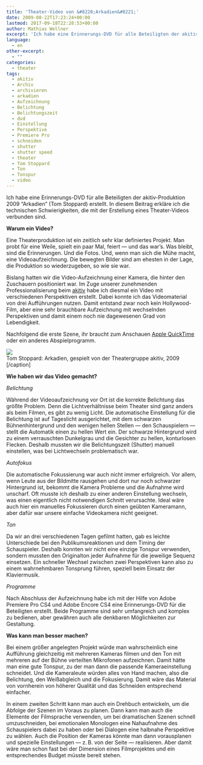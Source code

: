 ```yaml
---
title: 'Theater-Video von &#8220;Arkadien&#8221;'
date: 2009-08-22T17:23:24+00:00
lastmod: 2017-09-18T22:28:53+00:00
author: Mathias Wellner
excerpt: 'Ich habe eine Erinnerungs-DVD für alle Beteiligten der akitiv-Produktion 2009 "Arkadien" (Tom Stoppard) erstellt. In diesem Beitrag erkläre ich die technischen Schwierigkeiten, die mit der Erstellung eines Theater-Videos verbunden sind. '
language:
  - en
other-excerpt:
  - ""
categories:
  - theater
tags:
  - akitiv
  - Archiv
  - archivieren
  - arkadien
  - Aufzeichnung
  - Belichtung
  - Belichtungszeit
  - dvd
  - Einstellung
  - Perspektive
  - Premiere Pro
  - schneiden
  - shutter
  - shutter speed
  - theater
  - Tom Stoppard
  - Ton
  - Tonspur
  - video
---
```

Ich habe eine Erinnerungs-DVD für alle Beteiligten der akitiv-Produktion 2009 &#8220;Arkadien&#8221; (Tom Stoppard) erstellt. In diesem Beitrag erkläre ich die technischen Schwierigkeiten, die mit der Erstellung eines Theater-Videos verbunden sind. 

**Warum ein Video?**

Eine Theaterproduktion ist ein zeitlich sehr klar definiertes Projekt. Man probt für eine Weile, spielt ein paar Mal, feiert &#8212; und das war&#8217;s. Was bleibt, sind die Erinnerungen. Und die Fotos. Und, wenn man sich die Mühe macht, eine Videoaufzeichnung. Die bewegten Bilder sind am ehesten in der Lage, die Produktion so wiederzugeben, so wie sie war.

Bislang hatten wir die Video-Aufzeichnung einer Kamera, die hinter den Zuschauern positioniert war. Im Zuge unserer zunehmenden Professionalisierung beim [akitiv](http://www.aki.ethz.ch/akitiv/) habe ich diesmal ein Video mit verschiedenen Perspektiven erstellt. Dabei konnte ich das Videomaterial von drei Aufführungen nutzen. Damit entstand zwar noch kein Hollywood-Film, aber eine sehr brauchbare Aufzeichnung mit wechselnden Perspektiven und damit einem noch nie dagewesenen Grad von Lebendigkeit. 

Nachfolgend die erste Szene, ihr braucht zum Anschauen [Apple QuickTime](http://www.apple.com/quicktime/download/) oder ein anderes Abspielprogramm. 

<div class="hvlog">
  <img src="http://www.mwellner.de/video/TomStoppard_Arkadien_Szene1.png" /><br />Tom Stoppard: Arkadien, gespielt von der Theatergruppe akitiv, 2009 [/caption]</p> 
  
  <p>
    <strong>Wie haben wir das Video gemacht?</strong>
  </p>
  
  <p>
    <em>Belichtung</em>
  </p>
  
  <p>
    Während der Videoaufzeichnung vor Ort ist die korrekte Belichtung das größte Problem. Denn die Lichtverhältnisse beim Theater sind ganz anders als beim Filmen, es gibt zu wenig Licht. Die automatische Einstellung für die Belichtung ist auf Tageslicht ausgerichtet, mit dem schwarzen Bühnenhintergrund und den wenigen hellen Stellen &#8212; den Schauspielern &#8212; stellt die Automatik einen zu hellen Wert ein. Der schwarze Hintergrund wird zu einem verrauschten Dunkelgrau und die Gesichter zu hellen, konturlosen Flecken. Deshalb mussten wir die Belichtungszeit (Shutter) manuell einstellen, was bei Lichtwechseln problematisch war.
  </p>
  
  <p>
    <em>Autofokus</em>
  </p>
  
  <p>
    Die automatische Fokussierung war auch nicht immer erfolgreich. Vor allem, wenn Leute aus der Bildmitte rausgehen und dort nur noch schwarzer Hintergrund ist, bekommt die Kamera Probleme und die Aufnahme wird unscharf. Oft musste ich deshalb zu einer anderen Einstellung wechseln, was einen eigentlich nicht notwendigen Schnitt verursachte. Ideal wäre auch hier ein manuelles Fokussieren durch einen geübten Kameramann, aber dafür war unsere einfache Videokamera nicht geeignet.
  </p>
  
  <p>
    <em>Ton</em>
  </p>
  
  <p>
    Da wir an drei verschiedenen Tagen gefilmt hatten, gab es leichte Unterschiede bei den Publikumsreaktionen und dem Timing der Schauspieler. Deshalb konnten wir nicht eine einzige Tonspur verwenden, sondern mussten den Originalton jeder Aufnahme für die jeweilige Sequenz einsetzen. Ein schneller Wechsel zwischen zwei Perspektiven kann also zu einem wahrnehmbaren Tonsprung führen, speziell beim Einsatz der Klaviermusik.
  </p>
  
  <p>
    <em>Programme</em>
  </p>
  
  <p>
    Nach Abschluss der Aufzeichnung habe ich mit der Hilfe von Adobe Premiere Pro CS4 und Adobe Encore CS4 eine Erinnerungs-DVD für die Beteiligten erstellt. Beide Programme sind sehr umfangreich und komplex zu bedienen, aber gewähren auch alle denkbaren Möglichkeiten zur Gestaltung.
  </p>
  
  <p>
    <strong>Was kann man besser machen?</strong>
  </p>
  
  <p>
    Bei einem größer angelegten Projekt würde man wahrscheinlich eine Aufführung gleichzeitig mit mehreren Kameras filmen und den Ton mit mehreren auf der Bühne verteilten Mikrofonen aufzeichnen. Damit hätte man eine gute Tonspur, zu der man dann die passende Kameraeinstellung schneidet. Und die Kameraleute würden alles von Hand machen, also die Belichtung, den Weißabgleich und die Fokusierung. Damit wäre das Material von vornherein von höherer Qualität und das Schneiden entsprechend einfacher.
  </p>
  
  <p>
    In einem zweiten Schritt kann man auch ein Drehbuch entwickeln, um die Abfolge der Szenen im Voraus zu planen. Dann kann man auch die Elemente der Filmsprache verwenden, um bei dramatischen Szenen schnell umzuschneiden, bei emotionalen Monologen eine Nahaufnahme des Schauspielers dabei zu haben oder bei Dialogen eine halbnahe Perspektive zu wählen. Auch die Position der Kameras könnte man dann vorausplanen und spezielle Einstellungen &#8212; z.&thinsp;B. von der Seite &#8212; realisieren. Aber damit wäre man schon fast bei der Dimension eines Filmprojektes und ein entsprechendes Budget müsste bereit stehen.
  </p>
</div>
